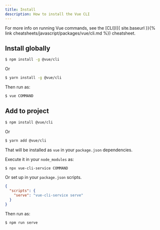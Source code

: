 ```yaml
---
title: Install
description: How to install the Vue CLI
---
```



For more info on running Vue commands, see the [CLI]({{ site.baseurl }}{% link cheatsheets/javascript/packages/vue/cli.md %}) cheatsheet.


## Install globally

```sh
$ npm install -g @vue/cli
```

Or

```sh
$ yarn install -g @vue/cli
```

Then run as:

```sh
$ vue COMMAND
```


## Add to project

```sh
$ npm install @vue/cli
```

Or

```sh
$ yarn add @vue/cli
```

That will be installed as `vue` in your `package.json` dependencies.

Execute it in your `node_modules` as:

```sh
$ npx vue-cli-service COMMAND
```

Or set up in your `package.json` scripts.

```json
{
  "scripts": {
    "serve": "vue-cli-service serve"
  }
}
```

Then run as:

```sh
$ npm run serve
```
